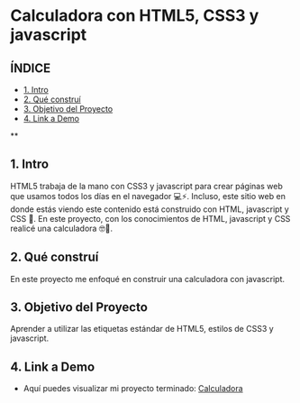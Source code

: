 # Calculadora con HTML5, CSS3 y javascript

## ÍNDICE

* [1. Intro](#)
* [2. Qué construí](#)
* [3. Objetivo del Proyecto](#)
* [4. Link a Demo](#)

**

## 1. Intro

HTML5 trabaja de la mano con CSS3 y javascript para crear páginas web que usamos todos los días en el navegador 💻⚡. Incluso, este sitio web en donde estás viendo este contenido está construido con HTML, javascript y CSS 🤯. En este proyecto, con los conocimientos de HTML, javascript y CSS realicé una calculadora 🤓🙌.

## 2. Qué construí

En este proyecto me enfoqué en construir una calculadora con javascript.

## 3. Objetivo del Proyecto
Aprender a utilizar las etiquetas estándar de HTML5, estilos de CSS3 y javascript.

## 4. Link a Demo
- Aquí puedes visualizar mi proyecto terminado: [Calculadora](https://calculadorapamela.netlify.app/)
